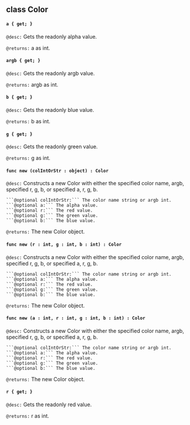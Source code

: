 ## class Color

#### ```a { get; }```


```@desc:``` Gets the readonly alpha value.

```@returns:``` a as int.

#### ```argb { get; }```


```@desc:``` Gets the readonly argb value.

```@returns:``` argb as int.

#### ```b { get; }```


```@desc:``` Gets the readonly blue value.

```@returns:``` b as int.

#### ```g { get; }```


```@desc:``` Gets the readonly green value.

```@returns:``` g as int.

#### ```func new (colIntOrStr : object) : Color```


```@desc:``` Constructs a new Color with either the specified color name, argb, specified r, g, b, or specified a, r, g, b.

    ```@optional colIntOrStr:``` The color name string or argb int.
    ```@optional a:``` The alpha value.
    ```@optional r:``` The red value.
    ```@optional g:``` The green value.
    ```@optional b:``` The blue value.
```@returns:``` The new Color object.

#### ```func new (r : int, g : int, b : int) : Color```


```@desc:``` Constructs a new Color with either the specified color name, argb, specified r, g, b, or specified a, r, g, b.

    ```@optional colIntOrStr:``` The color name string or argb int.
    ```@optional a:``` The alpha value.
    ```@optional r:``` The red value.
    ```@optional g:``` The green value.
    ```@optional b:``` The blue value.
```@returns:``` The new Color object.

#### ```func new (a : int, r : int, g : int, b : int) : Color```


```@desc:``` Constructs a new Color with either the specified color name, argb, specified r, g, b, or specified a, r, g, b.

    ```@optional colIntOrStr:``` The color name string or argb int.
    ```@optional a:``` The alpha value.
    ```@optional r:``` The red value.
    ```@optional g:``` The green value.
    ```@optional b:``` The blue value.
```@returns:``` The new Color object.

#### ```r { get; }```


```@desc:``` Gets the readonly red value.

```@returns:``` r as int.

